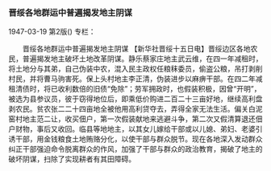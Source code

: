 ### 晋绥各地群运中普遍揭发地主阴谋

1947-03-19
第2版()
专栏：

　　晋绥各地群运中普遍揭发地主阴谋
    【新华社晋绥十五日电】晋绥边区各地农民，普遍揭发地主破坏土地改革阴谋。静乐蔡家庄地主武云维，在四一年减租时，将土地分与其弟，自己伪装中农，混入民主政权任粮秣委员，偷盗公粮，吊打剥削村民，并将曹马驹害死。保上头村地主李正清，伪装进步以麻痹干部。在四二年减租清债时，将已收利数倍的旧债“免除”；劳军拥政时，也假装积极，因曾“开明”，被选为县参议员，彼于窃得地位后，即乘低价购进二百二十三亩好地，继续高利盘剥农民。贫农张二二十四亩地全被他用高利贷夺去，弄得全家无法生活。偏关白泥窑村地主范二让，收买佃户，第一次假装献地来逃避斗争，第二次又假清算退还佃户财物，事后又收回。临县等地地主，以其女儿嫁给干部或以儿媳、弟妇、老婆引诱干部，用金钱粮食土地贿赂分化，以使干部与群众脱节。现在各地深入发动群众纠正干部强迫命令脱离群众的作风，加强了干部与群众的政治教育，揭破了地主的破坏阴谋，扫除了实现耕者有其田障碍。
